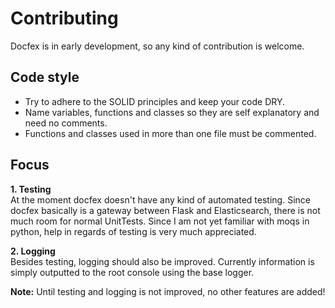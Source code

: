 # Contributing
Docfex is in early development, so any kind of contribution is welcome.

## Code style
* Try to adhere to the SOLID principles and keep your code DRY.
* Name variables, functions and classes so they are self explanatory and need no comments.
* Functions and classes used in more than one file must be commented.


## Focus
**1. Testing**</br>
At the moment docfex doesn't have any kind of automated testing.
Since docfex basically is a gateway between Flask and Elasticsearch, there is not much room for normal UnitTests. Since I am not yet familiar with moqs in python, help in regards of testing is very much appreciated.

**2. Logging**</br>
Besides testing, logging should also be improved. 
Currently information is simply outputted to the root console using the base logger.


**Note:** Until testing and logging is not improved, no other features are added!


